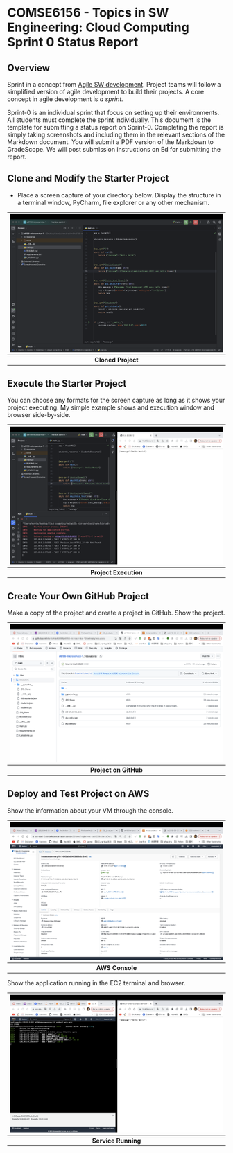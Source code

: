 # COMSE6156 - Topics in SW Engineering: Cloud Computing<br>Sprint 0 Status Report

## Overview

Sprint in a concept from [Agile SW development](https://en.wikipedia.org/wiki/Agile_software_development).
Project teams will follow a simplified version of agile development to build their projects. A core concept in
agile development is _a sprint._

Sprint-0 is an individual sprint that focus on setting up their environments. All students must complete the sprint
individually. This document is the template for submitting a status report on Sprint-0. 
Completing the report is simply taking screenshots and including them
in the relevant sections of the Markdown document. You will submit a PDF version of the Markdown to GradeScope.
We will post submission instructions on Ed for submitting the report.

## Clone and Modify the Starter Project

- Place a screen capture of your directory below. Display the structure in a terminal window, PyCharm, file explorer
or any other mechanism.

| <img src="./0.png"> |
|:-----------------------------------:|
|         __Cloned Project__          | 

## Execute the Starter Project

You can choose any formats for the screen capture as long as it shows your project executing. My simple example shows
and execution window and browser side-by-side.

| <img src="./1.png"> |
|:-----------------------------------:|
|        __Project Execution__        | 


## Create Your Own GitHub Project

Make a copy of the project and create a project in GitHub. Show the project.

| <img src="./2.png"> |
|:------------------------:|
|  __Project on GitHub__   | 


## Deploy and Test Project on AWS

Show the information about your VM through the console.

| <img src="./3.png"> |
|:-----------------------------:|
|        __AWS Console__        | 

Show the application running in the EC2 terminal and browser.

| <img src="./4.png"> |
|:-----------------------------:|
|      __Service Running__      | 

